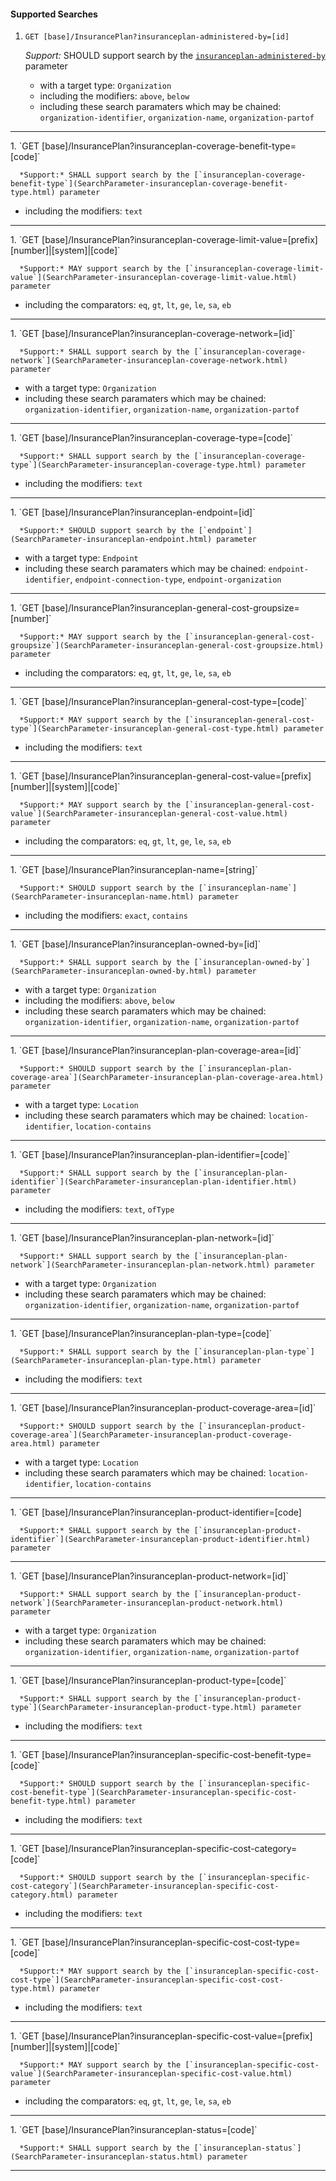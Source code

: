#### Supported Searches

1. `GET [base]/InsurancePlan?insuranceplan-administered-by=[id]`

      *Support:* SHOULD support search by the [`insuranceplan-administered-by`](SearchParameter-insuranceplan-administered-by.html) parameter
   - with a target type:  `Organization`
   - including the modifiers:  `above`, `below`
   - including these search paramaters which may be chained:  `organization-identifier`, `organization-name`, `organization-partof`
<hr />
1. `GET [base]/InsurancePlan?insuranceplan-coverage-benefit-type=[code]`

      *Support:* SHALL support search by the [`insuranceplan-coverage-benefit-type`](SearchParameter-insuranceplan-coverage-benefit-type.html) parameter
   - including the modifiers:  `text`
<hr />
1. `GET [base]/InsurancePlan?insuranceplan-coverage-limit-value=[prefix][number]|[system]|[code]`

      *Support:* MAY support search by the [`insuranceplan-coverage-limit-value`](SearchParameter-insuranceplan-coverage-limit-value.html) parameter   
   - including the comparators:  `eq`, `gt`, `lt`, `ge`, `le`, `sa`, `eb`  
<hr />
1. `GET [base]/InsurancePlan?insuranceplan-coverage-network=[id]`

      *Support:* SHALL support search by the [`insuranceplan-coverage-network`](SearchParameter-insuranceplan-coverage-network.html) parameter
   - with a target type:  `Organization`   
   - including these search paramaters which may be chained:  `organization-identifier`, `organization-name`, `organization-partof`
<hr />
1. `GET [base]/InsurancePlan?insuranceplan-coverage-type=[code]`

      *Support:* SHALL support search by the [`insuranceplan-coverage-type`](SearchParameter-insuranceplan-coverage-type.html) parameter  
   - including the modifiers:  `text`   
<hr />
1. `GET [base]/InsurancePlan?insuranceplan-endpoint=[id]`

      *Support:* SHOULD support search by the [`endpoint`](SearchParameter-insuranceplan-endpoint.html) parameter
   - with a target type:  `Endpoint`   
   - including these search paramaters which may be chained:  `endpoint-identifier`, `endpoint-connection-type`, `endpoint-organization`
<hr />
1. `GET [base]/InsurancePlan?insuranceplan-general-cost-groupsize=[number]`

      *Support:* MAY support search by the [`insuranceplan-general-cost-groupsize`](SearchParameter-insuranceplan-general-cost-groupsize.html) parameter   
   - including the comparators:  `eq`, `gt`, `lt`, `ge`, `le`, `sa`, `eb`  
<hr />
1. `GET [base]/InsurancePlan?insuranceplan-general-cost-type=[code]`

      *Support:* MAY support search by the [`insuranceplan-general-cost-type`](SearchParameter-insuranceplan-general-cost-type.html) parameter  
   - including the modifiers:  `text`   
<hr />
1. `GET [base]/InsurancePlan?insuranceplan-general-cost-value=[prefix][number]|[system]|[code]`

      *Support:* MAY support search by the [`insuranceplan-general-cost-value`](SearchParameter-insuranceplan-general-cost-value.html) parameter   
   - including the comparators:  `eq`, `gt`, `lt`, `ge`, `le`, `sa`, `eb`  
<hr />
1. `GET [base]/InsurancePlan?insuranceplan-name=[string]`

      *Support:* SHOULD support search by the [`insuranceplan-name`](SearchParameter-insuranceplan-name.html) parameter  
   - including the modifiers:  `exact`, `contains`   
<hr />
1. `GET [base]/InsurancePlan?insuranceplan-owned-by=[id]`

      *Support:* SHALL support search by the [`insuranceplan-owned-by`](SearchParameter-insuranceplan-owned-by.html) parameter
   - with a target type:  `Organization`
   - including the modifiers:  `above`, `below`  
   - including these search paramaters which may be chained:  `organization-identifier`, `organization-name`, `organization-partof`
<hr />
1. `GET [base]/InsurancePlan?insuranceplan-plan-coverage-area=[id]`

      *Support:* SHOULD support search by the [`insuranceplan-plan-coverage-area`](SearchParameter-insuranceplan-plan-coverage-area.html) parameter
   - with a target type:  `Location`   
   - including these search paramaters which may be chained:  `location-identifier`, `location-contains`
<hr />
1. `GET [base]/InsurancePlan?insuranceplan-plan-identifier=[code]`

      *Support:* SHALL support search by the [`insuranceplan-plan-identifier`](SearchParameter-insuranceplan-plan-identifier.html) parameter  
   - including the modifiers:  `text`, `ofType`   
<hr />
1. `GET [base]/InsurancePlan?insuranceplan-plan-network=[id]`

      *Support:* SHALL support search by the [`insuranceplan-plan-network`](SearchParameter-insuranceplan-plan-network.html) parameter
   - with a target type:  `Organization`   
   - including these search paramaters which may be chained:  `organization-identifier`, `organization-name`, `organization-partof`
<hr />
1. `GET [base]/InsurancePlan?insuranceplan-plan-type=[code]`

      *Support:* SHALL support search by the [`insuranceplan-plan-type`](SearchParameter-insuranceplan-plan-type.html) parameter  
   - including the modifiers:  `text`   
<hr />
1. `GET [base]/InsurancePlan?insuranceplan-product-coverage-area=[id]`

      *Support:* SHOULD support search by the [`insuranceplan-product-coverage-area`](SearchParameter-insuranceplan-product-coverage-area.html) parameter
   - with a target type:  `Location`   
   - including these search paramaters which may be chained:  `location-identifier`, `location-contains`
<hr />
1. `GET [base]/InsurancePlan?insuranceplan-product-identifier=[code]

      *Support:* SHALL support search by the [`insuranceplan-product-identifier`](SearchParameter-insuranceplan-product-identifier.html) parameter
<hr />
1. `GET [base]/InsurancePlan?insuranceplan-product-network=[id]`

      *Support:* SHALL support search by the [`insuranceplan-product-network`](SearchParameter-insuranceplan-product-network.html) parameter
   - with a target type:  `Organization`
   - including these search paramaters which may be chained:  `organization-identifier`, `organization-name`, `organization-partof`
<hr />
1. `GET [base]/InsurancePlan?insuranceplan-product-type=[code]`

      *Support:* SHALL support search by the [`insuranceplan-product-type`](SearchParameter-insuranceplan-product-type.html) parameter
   - including the modifiers:  `text`
<hr />
1. `GET [base]/InsurancePlan?insuranceplan-specific-cost-benefit-type=[code]`

      *Support:* SHOULD support search by the [`insuranceplan-specific-cost-benefit-type`](SearchParameter-insuranceplan-specific-cost-benefit-type.html) parameter
   - including the modifiers:  `text`
<hr />
1. `GET [base]/InsurancePlan?insuranceplan-specific-cost-category=[code]`

      *Support:* SHOULD support search by the [`insuranceplan-specific-cost-category`](SearchParameter-insuranceplan-specific-cost-category.html) parameter
   - including the modifiers:  `text`
<hr />
1. `GET [base]/InsurancePlan?insuranceplan-specific-cost-cost-type=[code]`

      *Support:* MAY support search by the [`insuranceplan-specific-cost-cost-type`](SearchParameter-insuranceplan-specific-cost-cost-type.html) parameter  
   - including the modifiers:  `text`   
<hr />
1. `GET [base]/InsurancePlan?insuranceplan-specific-cost-value=[prefix][number]|[system]|[code]`

      *Support:* MAY support search by the [`insuranceplan-specific-cost-value`](SearchParameter-insuranceplan-specific-cost-value.html) parameter   
   - including the comparators:  `eq`, `gt`, `lt`, `ge`, `le`, `sa`, `eb`  
<hr />
1. `GET [base]/InsurancePlan?insuranceplan-status=[code]`

      *Support:* SHALL support search by the [`insuranceplan-status`](SearchParameter-insuranceplan-status.html) parameter

<hr />
